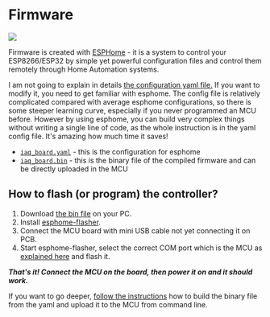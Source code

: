 # Firmware

![](https://esphome.io/_images/logo-text.svg)

Firmware is created with [ESPHome](https://esphome.io/index.html) -  it is a system to control your ESP8266/ESP32 by simple yet powerful configuration files and control them remotely through Home Automation systems.

I am not going to explain in details [the configuration yaml file.](iaq_board.yaml) If you want to modify it, you need to get familiar with esphome. The config file is relatively complicated compared with average esphome configurations, so there is some steeper learning curve, especially if you never programmed an MCU before. However by using esphome, you can build very complex things without writing a single line of code, as the whole instruction is in the yaml config file. It's amazing how much time it saves!

- [`iaq_board.yaml`](iaq_board.yaml) - this is the configuration for esphome
- [`iaq_board.bin`](iaq_board.bin) - this is the binary file of the compiled firmware and can be directly uploaded in the MCU

## How to flash (or program) the controller?
1. Download [the bin file](iaq_board.bin) on your PC.
2. Install [esphome-flasher](https://github.com/esphome/esphome-flasher).
3. Connect the MCU board with mini USB cable not yet connecting it on PCB.
4. Start esphome-flasher, select the correct COM port which is the MCU as [explained here](https://esphome.io/guides/faq.html#i-can-t-get-flashing-over-usb-to-work) and flash it.

***That's it! Connect the MCU on the board, then power it on and it should work.***

If you want to go deeper, [follow the instructions](https://esphome.io/guides/getting_started_command_line.html) how to build the binary file from the yaml and upload it to the MCU from command line.